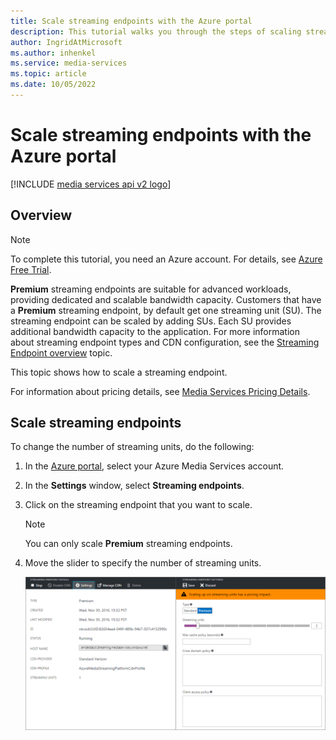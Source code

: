 ```yaml
---
title: Scale streaming endpoints with the Azure portal
description: This tutorial walks you through the steps of scaling streaming endpoints with the Azure portal.
author: IngridAtMicrosoft
ms.author: inhenkel
ms.service: media-services
ms.topic: article
ms.date: 10/05/2022
---
```


<!-- ms.assetid: 1008b3a3-2fa1-4146-85bd-2cf43cd1e00e -->

# Scale streaming endpoints with the Azure portal

[!INCLUDE [media services api v2 logo](./includes/v2-hr.md)]

## Overview

> [!NOTE]
> To complete this tutorial, you need an Azure account. For details, see [Azure Free Trial](https://azure.microsoft.com/pricing/free-trial/).
>
>

**Premium** streaming endpoints are suitable for advanced workloads, providing dedicated and scalable bandwidth capacity. Customers that have a **Premium** streaming endpoint, by default get one streaming unit (SU). The streaming endpoint can be scaled by adding SUs. Each SU provides additional bandwidth capacity to the application. For more information about streaming endpoint types and CDN configuration, see the [Streaming Endpoint overview](media-services-streaming-endpoints-overview.md) topic.

This topic shows how to scale a streaming endpoint.

For information about pricing details, see [Media Services Pricing Details](https://azure.microsoft.com/pricing/details/media-services/).

## Scale streaming endpoints

To change the number of streaming units, do the following:

1. In the [Azure portal](https://portal.azure.com/), select your Azure Media Services account.
2. In the **Settings** window, select **Streaming endpoints**.
3. Click on the streaming endpoint that you want to scale.
    > [!NOTE]
    > You can only scale **Premium** streaming endpoints.

4. Move the slider to specify the number of streaming units.

    ![Streaming endpoint](./media/media-services-portal-manage-streaming-endpoints/media-services-manage-streaming-endpoints3.png)
